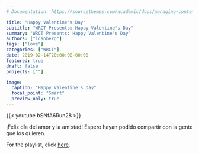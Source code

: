 ```yaml
---
# Documentation: https://sourcethemes.com/academic/docs/managing-content/

title: "Happy Valentine's Day"
subtitle: "WRCT Presents: Happy Valentine's Day"
summary: "WRCT Presents: Happy Valentine's Day"
authors: ["icaoberg"]
tags: ["love"]
categories: ["WRCT"]
date: 2019-02-14T20:00:00-00:00
featured: true
draft: false
projects: [""]

image:
  caption: "Happy Valentine's Day"
  focal_point: "Smart"
  preview_only: true
---
```


{{< youtube bSNfA6Run28 >}}

¡Feliz día del amor y la amistad! Espero hayan podido compartir con la gente que los quieren.

For the playlist, click [here](https://play.google.com/music/playlist/AMaBXykBLmDHxch-91lpl4BDCrQbZAQ6CMnpojF-bO1j5iAYidaWzY5sXR-_HtybvJn102un2Lp1IqRmzGVmFhvDh5B5NrOaXg%3D%3D).
